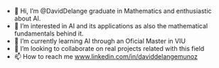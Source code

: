 - 👋 Hi, I’m @DavidDelange graduate in Mathematics and enthusiastic about AI.
- 👀 I’m interested in AI and its applications as also the mathematical fundamentals behind it.
- 🌱 I’m currently learning AI through an Oficial Master in VIU
- 💞️ I’m looking to collaborate on real projects related with this field
- 📫 How to reach me www.linkedin.com/in/daviddelangemunoz

<!---
DavidDelange/DavidDelange is a ✨ special ✨ repository because its `README.md` (this file) appears on your GitHub profile.
You can click the Preview link to take a look at your changes.
--->

